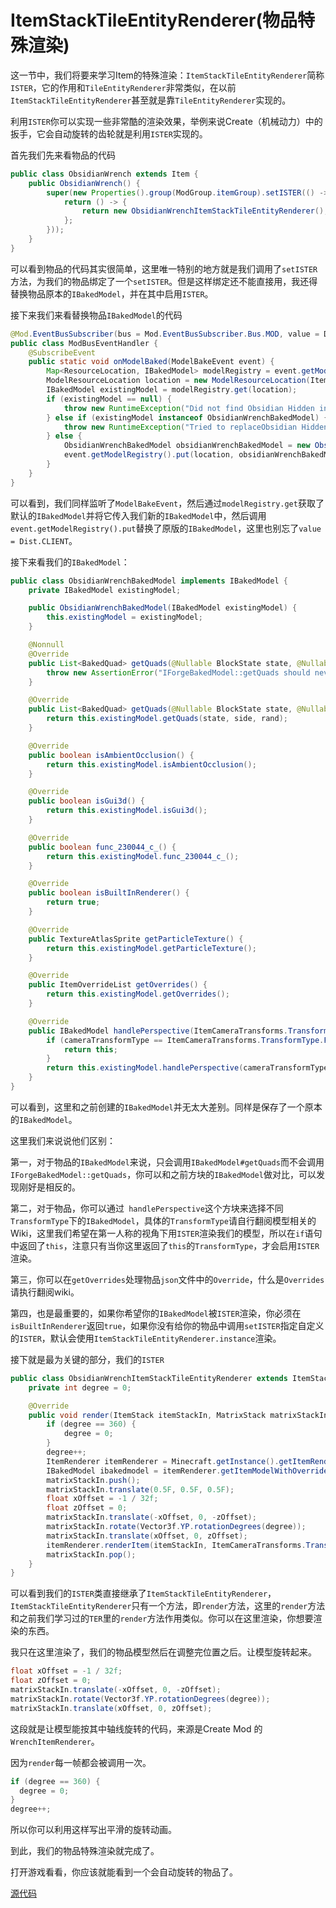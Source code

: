 # ItemStackTileEntityRenderer(物品特殊渲染)

这一节中，我们将要来学习Item的特殊渲染：`ItemStackTileEntityRenderer`简称`ISTER`，它的作用和`TileEntityRenderer`非常类似，在以前`ItemStackTileEntityRenderer`甚至就是靠`TileEntityRenderer`实现的。

利用`ISTER`你可以实现一些非常酷的渲染效果，举例来说Create（机械动力）中的扳手，它会自动旋转的齿轮就是利用`ISTER`实现的。

首先我们先来看物品的代码

```java
public class ObsidianWrench extends Item {
    public ObsidianWrench() {
        super(new Properties().group(ModGroup.itemGroup).setISTER(() -> {
            return () -> {
                return new ObsidianWrenchItemStackTileEntityRenderer();
            };
        }));
    }
}
```

可以看到物品的代码其实很简单，这里唯一特别的地方就是我们调用了`setISTER`方法，为我们的物品绑定了一个`setISTER`。但是这样绑定还不能直接用，我还得替换物品原本的`IBakedModel`，并在其中启用`ISTER`。

接下来我们来看替换物品`IBakedModel`的代码

```java
@Mod.EventBusSubscriber(bus = Mod.EventBusSubscriber.Bus.MOD, value = Dist.CLIENT)
public class ModBusEventHandler {
    @SubscribeEvent
    public static void onModelBaked(ModelBakeEvent event) {
        Map<ResourceLocation, IBakedModel> modelRegistry = event.getModelRegistry();
        ModelResourceLocation location = new ModelResourceLocation(ItemRegistry.obsidianWrench.get().getRegistryName(), "inventory");
        IBakedModel existingModel = modelRegistry.get(location);
        if (existingModel == null) {
            throw new RuntimeException("Did not find Obsidian Hidden in registry");
        } else if (existingModel instanceof ObsidianWrenchBakedModel) {
            throw new RuntimeException("Tried to replaceObsidian Hidden twice");
        } else {
            ObsidianWrenchBakedModel obsidianWrenchBakedModel = new ObsidianWrenchBakedModel(existingModel);
            event.getModelRegistry().put(location, obsidianWrenchBakedModel);
        }
    }
}
```

可以看到，我们同样监听了`ModelBakeEvent`，然后通过`modelRegistry.get`获取了默认的`IBakedModel`并将它传入我们新的`IBakedModel`中，然后调用`event.getModelRegistry().put`替换了原版的`IBakedModel`，这里也别忘了`value = Dist.CLIENT`。

接下来看我们的`IBakedModel`：

```java
public class ObsidianWrenchBakedModel implements IBakedModel {
    private IBakedModel existingModel;

    public ObsidianWrenchBakedModel(IBakedModel existingModel) {
        this.existingModel = existingModel;
    }

    @Nonnull
    @Override
    public List<BakedQuad> getQuads(@Nullable BlockState state, @Nullable Direction side, @Nonnull Random rand, @Nonnull IModelData extraData) {
        throw new AssertionError("IForgeBakedModel::getQuads should never be called, only IForgeBakedModel::getQuads");
    }

    @Override
    public List<BakedQuad> getQuads(@Nullable BlockState state, @Nullable Direction side, Random rand) {
        return this.existingModel.getQuads(state, side, rand);
    }

    @Override
    public boolean isAmbientOcclusion() {
        return this.existingModel.isAmbientOcclusion();
    }

    @Override
    public boolean isGui3d() {
        return this.existingModel.isGui3d();
    }

    @Override
    public boolean func_230044_c_() {
        return this.existingModel.func_230044_c_();
    }

    @Override
    public boolean isBuiltInRenderer() {
        return true;
    }

    @Override
    public TextureAtlasSprite getParticleTexture() {
        return this.existingModel.getParticleTexture();
    }

    @Override
    public ItemOverrideList getOverrides() {
        return this.existingModel.getOverrides();
    }

    @Override
    public IBakedModel handlePerspective(ItemCameraTransforms.TransformType cameraTransformType, MatrixStack mat) {
        if (cameraTransformType == ItemCameraTransforms.TransformType.FIRST_PERSON_RIGHT_HAND || cameraTransformType == ItemCameraTransforms.TransformType.FIRST_PERSON_LEFT_HAND) {
            return this;
        }
        return this.existingModel.handlePerspective(cameraTransformType, mat);
    }
}
```

可以看到，这里和之前创建的`IBakedModel`并无太大差别。同样是保存了一个原本的`IBakedModel`。

这里我们来说说他们区别：

第一，对于物品的`IBakedModel`来说，只会调用`IBakedModel#getQuads`而不会调用`IForgeBakedModel::getQuads`，你可以和之前方块的`IBakedModel`做对比，可以发现刚好是相反的。

第二，对于物品，你可以通过` handlePerspective`这个方块来选择不同`TransformType`下的`IBakedModel`，具体的`TransformType`请自行翻阅模型相关的Wiki，这里我们希望在第一人称的视角下用`ISTER`渲染我们的模型，所以在`if`语句中返回了`this`，注意只有当你这里返回了`this`的`TransformType`，才会启用`ISTER`渲染。

第三，你可以在`getOverrides`处理物品`json`文件中的`Override`，什么是`Overrides`请执行翻阅wiki。

第四，也是最重要的，如果你希望你的`IBakedModel`被`ISTER`渲染，你必须在`isBuiltInRenderer`返回`true`，如果你没有给你的物品中调用`setISTER`指定自定义的`ISTER`，默认会使用`ItemStackTileEntityRenderer.instance`渲染。

接下就是最为关键的部分，我们的`ISTER`

```java
public class ObsidianWrenchItemStackTileEntityRenderer extends ItemStackTileEntityRenderer {
    private int degree = 0;

    @Override
    public void render(ItemStack itemStackIn, MatrixStack matrixStackIn, IRenderTypeBuffer bufferIn, int combinedLightIn, int combinedOverlayIn) {
        if (degree == 360) {
            degree = 0;
        }
        degree++;
        ItemRenderer itemRenderer = Minecraft.getInstance().getItemRenderer();
        IBakedModel ibakedmodel = itemRenderer.getItemModelWithOverrides(itemStackIn, null, null);
        matrixStackIn.push();
        matrixStackIn.translate(0.5F, 0.5F, 0.5F);
        float xOffset = -1 / 32f;
        float zOffset = 0;
        matrixStackIn.translate(-xOffset, 0, -zOffset);
        matrixStackIn.rotate(Vector3f.YP.rotationDegrees(degree));
        matrixStackIn.translate(xOffset, 0, zOffset);
        itemRenderer.renderItem(itemStackIn, ItemCameraTransforms.TransformType.NONE, false, matrixStackIn, bufferIn, combinedLightIn, combinedOverlayIn, ibakedmodel.getBakedModel());
        matrixStackIn.pop();
    }
}
```

可以看到我们的`ISTER`类直接继承了`ItemStackTileEntityRenderer`，`ItemStackTileEntityRenderer`只有一个方法，即`render`方法，这里的`render`方法和之前我们学习过的`TER`里的`render`方法作用类似。你可以在这里渲染，你想要渲染的东西。

我只在这里渲染了，我们的物品模型然后在调整完位置之后。让模型旋转起来。

```java
float xOffset = -1 / 32f;
float zOffset = 0;
matrixStackIn.translate(-xOffset, 0, -zOffset);
matrixStackIn.rotate(Vector3f.YP.rotationDegrees(degree));
matrixStackIn.translate(xOffset, 0, zOffset);
```

这段就是让模型能按其中轴线旋转的代码，来源是Create Mod 的`WrenchItemRenderer`。

因为`render`每一帧都会被调用一次。

```java
if (degree == 360) {
  degree = 0;
}
degree++;
```

所以你可以利用这样写出平滑的旋转动画。

到此，我们的物品特殊渲染就完成了。

打开游戏看看，你应该就能看到一个会自动旋转的物品了。

[源代码](https://github.com/FledgeXu/NeutrinoSourceCode/tree/master/src/main/java/com/tutorial/neutrino/ister)

